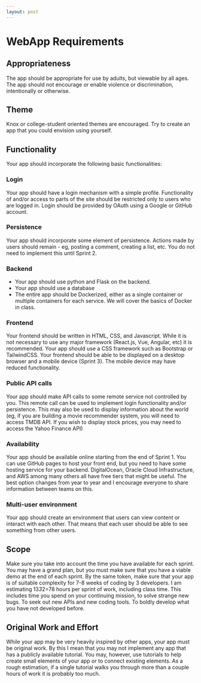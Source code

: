 ```yaml
---
layout: post
---
```

# WebApp Requirements
## Appropriateness

The app should be appropriate for use by adults, but viewable by all ages. The app should not encourage or enable violence or discrimination, intentionally or otherwise. 

## Theme
Knox or college-student oriented themes are encouraged. Try to create an app that you could envision using yourself. 

## Functionality
Your app should incorporate the following basic functionalities: 
### Login
Your app should have a login mechanism with a simple profile. Functionality of and/or access to parts of the site should be restricted only to users who are logged in.  Login should be provided by OAuth using a Google or GitHub account.

### Persistence
Your app should incorporate some element of persistence. Actions made by users should remain - eg, posting a comment, creating a list, etc. 
You do not need to implement this until Sprint 2. 

### Backend 
- Your app should use python and Flask on the backend.
- Your app should use a database 
- The entire app should be Dockerized, either as a single container or multiple containers for each service. We will cover the basics of Docker in class.

### Frontend
Your frontend should be written in HTML, CSS, and Javascript. While it is not necessary to use any major framework (React.js, Vue, Angular, etc) it is recommended. Your app should use a CSS framework such as Bootstrap or TailwindCSS. Your frontend should be able to be displayed on a desktop browser and a mobile device (Sprint 3). The mobile device may have reduced functionality.

### Public API calls
Your app should make API calls to some remote service not controlled by you. This remote call can be used to implement login functionality and/or persistence.  This may also be used to display information about the world (eg, if you are building a movie recommender system, you will need to access TMDB API. If you wish to display stock prices, you may need to access the Yahoo Finance API)

### Availability
Your app should be available online starting from the end of Sprint 1. You can use GitHub pages to host your front end, but you need to have some hosting service for your backend. DigitalOcean, Oracle Cloud Infrastructure, and AWS among many others all have free tiers that might be useful. The best option changes from year to year and I encourage everyone to share information between teams on this.  

### Multi-user environment
Your app should create an environment that users can view content or interact with each other.  That means that each user should be able to see something from other users.

## Scope
Make sure you take into account the time you have available for each sprint. You may have a grand plan, but you must make sure that you have a viable demo at the end of each sprint. By the same token, make sure that your app is of suitable complexity for 7-8 weeks of coding by 3 developers. I am estimating 13*3*2=78 hours per sprint of work, including class time. This includes time you spend on your continuing mission, to solve strange new bugs. To seek out new APIs and new coding tools. To boldly develop what you have not developed before. 

## Original Work and Effort
While your app may be very heavily inspired by other apps, your app must be original work. By this I mean that you may not implement any app that has a publicly available tutorial. You may, however, use tutorials to help create small elements of your app or to connect existing elements. As a rough estimation, if a single tutorial walks you through more than a couple hours of work it is probably too much. 

